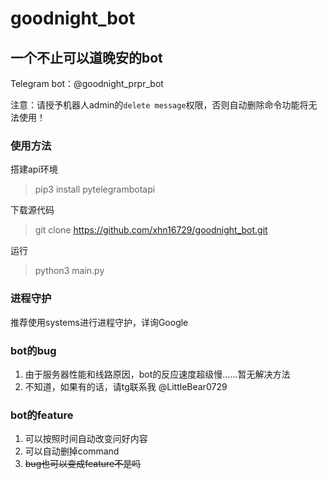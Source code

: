 # goodnight_bot
## 一个不止可以道晚安的bot

Telegram bot：@goodnight_prpr_bot

注意：请授予机器人admin的`delete message`权限，否则自动删除命令功能将无法使用！

### 使用方法
搭建api环境
> pip3 install pytelegrambotapi

下载源代码
> git clone https://github.com/xhn16729/goodnight_bot.git

运行
> python3 main.py

### 进程守护
推荐使用systems进行进程守护，详询Google

### bot的bug
1. 由于服务器性能和线路原因，bot的反应速度超级慢……暂无解决方法
2. 不知道，如果有的话，请tg联系我 @LittleBear0729

### bot的feature
1. 可以按照时间自动改变问好内容
2. 可以自动删掉command
3. ~~bug也可以变成feature不是吗~~